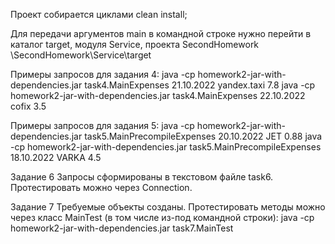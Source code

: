 Проект собирается циклами clean install;

Для передачи аргументов main в командной строке нужно перейти в каталог target, модуля Service, проекта SecondHomework
\SecondHomework\Service\target

Примеры запросов для задания 4:
java -cp homework2-jar-with-dependencies.jar task4.MainExpenses 21.10.2022 yandex.taxi 7.8
java -cp homework2-jar-with-dependencies.jar task4.MainExpenses 22.10.2022 cofix 3.5

Примеры запросов для задания 5:
java -cp homework2-jar-with-dependencies.jar task5.MainPrecompileExpenses 20.10.2022 JET 0.88
java -cp homework2-jar-with-dependencies.jar task5.MainPrecompileExpenses 18.10.2022 VARKA 4.5

Задание 6 
Запросы сформированы в текстовом файле task6. Протестировать можно через Connection.

Задание 7
Требуемые объекты созданы. Протестировать методы можно через класс MainTest (в том числе из-под командной строки):
java -cp homework2-jar-with-dependencies.jar task7.MainTest
